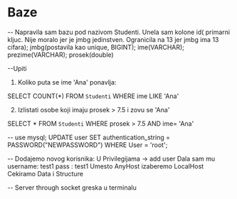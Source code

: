 # Baze
-- Napravila sam bazu pod nazivom Studenti.
Unela sam kolone id( primarni kljuc. Nije moralo jer je jmbg jedinstven. Ogranicila na 13 jer jmbg ima 13 cifara); 
jmbg(postavila kao unique, BIGINT); ime(VARCHAR); prezime(VARCHAR); prosek(double)

--Upiti
1. Koliko puta se ime 'Ana' ponavlja:

SELECT COUNT(*) 
FROM `Studenti` 
WHERE ime LIKE 'Ana'

2. Izlistati osobe koji imaju prosek > 7.5 i zovu se 'Ana'

SELECT * FROM `Studenti` 
WHERE prosek > 7.5 AND ime= 'Ana'

-- use mysql;
   UPDATE user SET
   authentication_string = PASSWORD("NEWPASSWORD")
   WHERE User = 'root';
   
-- Dodajemo novog korisnika: 
U Privilegijama -> add user
  Dala sam mu username: test1
              pass :   test1
  Umesto AnyHost izaberemo LocalHost
  Cekiramo Data i Structure
  
-- Server through socket greska u terminalu

